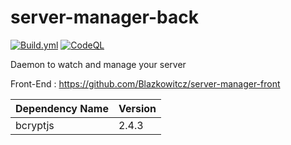 # server-manager-back
[![Build.yml](https://github.com/Blazkowitcz/server-manager-back/actions/workflows/build.yml/badge.svg)](https://github.com/Blazkowitcz/server-manager-back/actions/workflows/build.yml) [![CodeQL](https://github.com/Blazkowitcz/server-manager-back/actions/workflows/codeql.yml/badge.svg)](https://github.com/Blazkowitcz/server-manager-back/actions/workflows/codeql.yml)

Daemon to watch and manage your server

Front-End : https://github.com/Blazkowitcz/server-manager-front

| Dependency Name | Version |
| --------------- | ------- |
| bcryptjs | 2.4.3 |